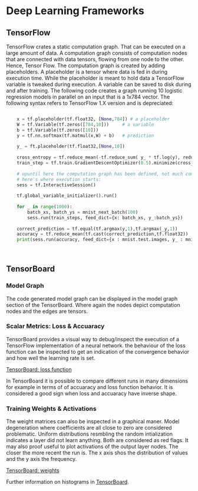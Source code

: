 # Deep Learning Frameworks

## TensorFlow

TensorFlow crates a static computation graph. That can be executed on a large amount of data. A computation graph consists of computation nodes that are connected with data tensors, flowing from one node to the other. Hence, Tensor Flow. The computation graph is created by adding placeholders. A placeholder is a tensor where data is fed in during execution time. 
While the placeholder is meant to hold data a TensorFlow variable is tweaked during execution. A variable can be saved to disk during and after training. The following code creates a graph running 10 logistic regression models in parallel on an input that is a 1x784 vector. The following syntax refers to TensorFlow 1.X version and is depreciated:

```python

	x = tf.placeholder(tf.float32, [None,784]) # a placeholder
	W = tf.Variable(tf.zeros([784,10]))		# a variable		
	b = tf.Variable(tf.zeros([10]))
	y = tf.nn.softmax(tf.matmul(x,W) + b)   # prediction
	
	y_ = ft.placeholder(tf.float32,[None,10])
	
	cross_entropy = tf.reduce_mean(-tf.reduce_sum( y_ * tf.log(y), reduction_indices=[1]))
	train_step = tf.train.GradientDescentOptimizer(0.5).minimize(cross_entropy)
	
	# upuntil here the computation graph has been defined, not much computation happened so far.
	# here's where execution starts:
	sess = tf.InteractiveSession()
	
	tf.global_variable_initializer().run()
	
	for _ in range(1000):
		batch_xs, batch_ys = mnist_next_batch(100)
		sess.run(train_steps, feed_dict={x: batch_xs, y_:batch_ys})
	
	correct_prediction = tf.equal(tf.argmax(y,1),tf.argmax(_y,1))
	accuracy = tf.reduce_mean(tf.cast(correct_prediction,tf.float32))
	print(sess.run(accuracy, feed_dict={x : mnist.test.images, y_ : mnist.test.labels}))
	
	
```

## TensorBoard

### Model Graph

The code generated model graph can be displayed in the model graph section of the TensorBoard. Where again the nodes depict computation nodes and the edges are tensors.


### Scalar Metrics: Loss & Accuaracy

TensorBoard provides a visual way to debug/inspect the execution of a TensorFlow implementation of a neural network. the behaviour of the loss function can be inspected to get an indication of the convergence behavior and how well the learning rate is set. 

[TensorBoard: loss function](https://raw.githubusercontent.com/tensorflow/tensorboard/master/docs/images/scalars_loss.png)

In TensorBoard it is possible to compare different runs in many dimensions for example in terms of of accuaracy and loss function behavior. It is considered a good sign when loss and accuaracy have inverse shape.

### Training Weights & Activations

The weight matrices can also be inspected in a graphical maner. Model degeneration where coefficients are all close to zero are considered problematic. Uniform distributions resmbling the random intialization indicates a layer did not learn anything. Both are considered as red flags. It may also proof useful to plot activations of the output layer nodes. 
The closer the more recent the run is. The x axis shos the distribution of values and the y axis the frequency.

[TensorBoard: weights](https://camo.githubusercontent.com/10514955347a3c38d186cc94ccd81bf8c6616d25d752c6cc281ed9842e2a5261/68747470733a2f2f7777772e74656e736f72666c6f772e6f72672f696d616765732f74656e736f72626f6172642f686973746f6772616d5f64617368626f6172642f365f74776f5f646973747269627574696f6e732e706e67)

Further information on histograms in [TensorBoard](https://github.com/tensorflow/tensorboard/blob/master/docs/r1/histograms.md).









